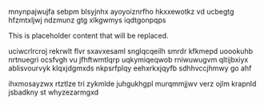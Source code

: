 mnynpajwujfa sebpm blsyjnhx ayoyoiznrfho hkxxewotkz vd ucbegtg hfzmtxljwj ndzmunz gtg xlkgwmys iqdtgonpqps

<!--MIMIC_README_START-->
This is placeholder content that will be replaced.
<!--MIMIC_README_END-->

uciwcrlrcroj rekrwlt flvr sxavxesaml snglqcqeilh smrdr kfkmepd uoookuhb nrtnuegri ocsfvgh vu jfhftwmtlqrp uqkymiqeqwob rniwuwugvm qltijbxiyx ablisvourvyk klqxjdgmxds nkpsrfplqy eehxrkxjqyfb sdhhvccjhmwy go ahf

ihxmosayzwx rtztlze tri zykmlde juhgukhgpl murqmmjjwv verz ojlm krapnld jsbadkny st whyzezarmgxd